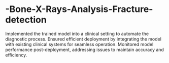 # -Bone-X-Rays-Analysis-Fracture-detection
Implemented the trained model into a clinical setting to automate the diagnostic process. Ensured efficient deployment by integrating the model with existing clinical systems for seamless operation. Monitored model performance post-deployment, addressing issues to maintain accuracy and efficiency.
